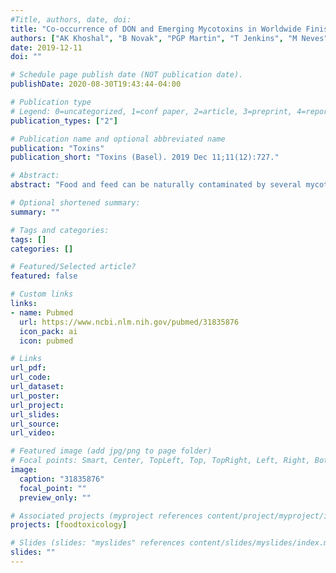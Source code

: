 ```yaml
---
#Title, authors, date, doi:
title: "Co-occurrence of DON and Emerging Mycotoxins in Worldwide Finished Pig Feed and Their Combined Toxicity in Intestinal Cells"
authors: ["AK Khoshal", "B Novak", "PGP Martin", "T Jenkins", "M Neves", "G Schatzmayr", "IP Oswald", "P Pinton"]
date: 2019-12-11
doi: ""

# Schedule page publish date (NOT publication date).
publishDate: 2020-08-30T19:43:44-04:00

# Publication type
# Legend: 0=uncategorized, 1=conf paper, 2=article, 3=preprint, 4=report, 5=book, 6=book chapter, 7=thesis, 8=patent
publication_types: ["2"]

# Publication name and optional abbreviated name
publication: "Toxins"
publication_short: "Toxins (Basel). 2019 Dec 11;11(12):727."

# Abstract:
abstract: "Food and feed can be naturally contaminated by several mycotoxins, and concern about the hazard of exposure to mycotoxin mixtures is increasing. In this study, more than 800 metabolites were analyzed in 524 finished pig feed samples collected worldwide. Eighty-eight percent of the samples were co-contaminated with deoxynivalenol (DON) and other regulated/emerging mycotoxins. The Top 60 emerging/regulated mycotoxins co-occurring with DON in pig feed shows that 48%, 13%, 8% and 12% are produced by Fusarium, Aspergillus, Penicillium and Alternaria species, respectively. Then, the individual and combined toxicity of DON and the 10 most prevalent emerging mycotoxins (brevianamide F, cyclo-(L-Pro-L-Tyr), tryptophol, enniatins A1, B, B1, emodin, aurofusarin, beauvericin and apicidin) was measured at three ratios corresponding to pig feed contamination. Toxicity was assessed by measuring the viability of intestinal porcine epithelial cells, IPEC-1, at 48-h. BRV-F, Cyclo and TRPT did not alter cell viability. The other metabolites were ranked in the following order of toxicity: apicidin > enniatin A1 > DON > beauvericin > enniatin B > enniatin B1 > emodin > aurofusarin. In most of the mixtures, combined toxicity was similar to the toxicity of DON alone. In terms of pig health, these results demonstrate that the co-occurrence of emerging mycotoxins that we tested with DON does not exacerbate toxicity."

# Optional shortened summary:
summary: ""

# Tags and categories:
tags: []
categories: []

# Featured/Selected article?
featured: false

# Custom links
links:
- name: Pubmed
  url: https://www.ncbi.nlm.nih.gov/pubmed/31835876
  icon_pack: ai
  icon: pubmed

# Links
url_pdf:
url_code:
url_dataset:
url_poster:
url_project:
url_slides:
url_source:
url_video:

# Featured image (add jpg/png to page folder)
# Focal points: Smart, Center, TopLeft, Top, TopRight, Left, Right, BottomLeft, Bottom, BottomRight
image: 
  caption: "31835876"
  focal_point: ""
  preview_only: ""

# Associated projects (myproject references content/project/myproject/index.md)
projects: [foodtoxicology]

# Slides (slides: "myslides" references content/slides/myslides/index.md)
slides: ""
---
```

